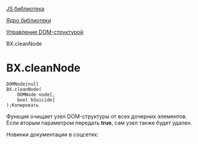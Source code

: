 [JS библиотека](/api_help/js_lib/index.php)

[Ядро библиотеки](/api_help/js_lib/kernel/index.php)

[Управление DOM-структурой](/api_help/js_lib/kernel/dom_control/index.php)

BX.cleanNode

BX.cleanNode
============

```
DOMNode|null 
BX.cleanNode(
	DOMNode node[,
	bool bSuicide]
);Копировать
```

Функция очищает узел DOM-структуры от всех дочерних элементов. Если вторым параметром передать **true**, сам узел также будет удален.

Новинки документации в соцсетях: